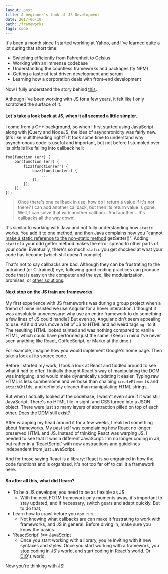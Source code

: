 ```yaml
---
layout: post
title: A beginner's look at JS Development
date: 2017-06-10
path: /frameworks
tags: code
---
```


It's been a month since I started working at Yahoo, and I've learned quite a lot during that short time:

- Switching efficiently from Fahrenheit to Celsius
- Working with an immense codebase
- Understanding the countless frameworks and packages (ty NPM)
- Getting a taste of test driven development and scrum
- Learning how a corporation deals with front-end development

Now I fully understand the story behind [this](https://hackernoon.com/how-it-feels-to-learn-javascript-in-2016-d3a717dd577f).

Although I've been working with JS for a few years, it felt like I only scratched the surface of it.

#### Let's take a look back at JS, when it all seemed a little simpler.

I come from a C++ background, so when I first started using JavaScript along with jQuery and NodeJS, the idea of asynchronicity was fairly new. (it's like multithreading right?) It took some time to understand why asynchronous code is useful and important, but not before I stumbled over its pitfalls like falling into callback hell:

```
foo(function (err) {
    bar(function (err) {
        fizz(function(err) {
            buzz(function(err) {
                ...
            });
        });
    });
});
```

> Once there's one callback in use, how do I return a value if it's not there? I can add another callback, but then its return value is gone. Well, I can solve that with another callback. And another... It's callbacks all the way down!

It's similar to working with Java and not fully understanding how `static` works. You add it to one method, and then Java complains how you "[cannot make a static reference to the non-static method](https://stackoverflow.com/search?q=Cannot+make+a+static+reference+to+the+non-static+method) getSetter()". Adding `static` to your odd getter method makes the error spread to other parts of your code. Eventually, there's so much `static` you get shocked at what your code has become (which still doesn't compile).

That's not to say callbacks are bad. Although they can be frustrating to the untrained (or C-trained) eye, following good coding practices can produce code that is easy on the computer and the eye, like modularization, promises, or [other solutions](http://callbackhell.com/).

#### Next stop on the JS train are frameworks.

My first experience with JS frameworks was during a group project when a friend of mine insisted we use Angular for a hover interaction. I thought it was absolutely unnecessary: why use an entire framework to do something a few lines of JS could handle? But even so, Angular didn't seem appealing to use. All it did was move a bit of JS to HTML and ad weird tags `ng-` to it. The resulting HTML looked tainted and was nothing compared to vanilla HTML, which could have performed just the same. (Keep in mind I've never seen anything like React, CoffeeScript, or Marko at the time.)

For example, imagine how you would implement Google's home page. Then take a look at its source code.

Before I started my work, I took a look at React and fiddled around to see what it had to offer. I initially thought React's way of manipulating the DOM was intriguing, and would make dynamically updating it easier. Typing raw HTML is less cumbersome and verbose than chaining `createElement`s and `attachChild`s, and definitely cleaner than manipulating HTML strings.

But when I actually looked at the codebase, I wasn't even sure if it was still JavaScript. There's no HTML file in sight, and CSS turned into a JSON object. There were just so many layers of abstraction pilled on top of each other. Does the DOM still exist?

After wrapping my head around it for a few weeks, I realized something about frameworks. My past self was complaining how React no longer preserved HTML and JS. Instead of thinking React was warping JS, I needed to see that it was a different JavaScript. I'm no longer coding in JS, but rather in a 'ReactScript' with new abstractions and guidelines independent from just JavaScript.

And for those saying React is a library: React is so engrained in how the code functions and is organized, it's not too far off to call it a framework here.

#### So after all this, what did I learn?

- To be a JS developer, you need to be as flexible as JS.
  - With the next FOTM framework only moments away, it's important to stay updated, and if necessary, switch gears and adapt quickly. But to do that,
- Learn how to crawl before you `npm run`.
  - Not knowing what callbacks are can make it frustrating to work with frameworks, and JS in general. Before diving in, make sure you know the basics.
- 'ReactScript' !== JavaScript
  - Once you start working with a library, you're inviting with it new syntaxes and styles. Once you start working with a framework, you stop coding in JS's world, and start coding in React's world. Or [DIO](https://dio.js.org/)'s world.

Now you're thinking with JS!

